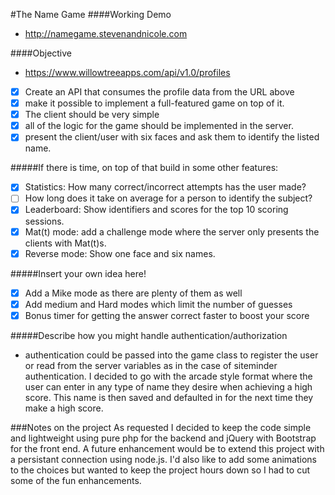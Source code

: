 #The Name Game
####Working Demo
 - http://namegame.stevenandnicole.com

####Objective
 - https://www.willowtreeapps.com/api/v1.0/profiles

- [x] Create an API that consumes the profile data from the URL above
- [x] make it possible to implement a full-featured game on top of it.
- [x] The client should be very simple
- [x] all of the logic for the game should be implemented in the server.
- [x] present the client/user with six faces and ask them to identify the listed name. 

#####If there is time, on top of that build in some other features:
- [x] Statistics: How many correct/incorrect attempts has the user made?
- [ ] How long does it take on average for a person to identify the subject?
- [x] Leaderboard: Show identifiers and scores for the top 10 scoring sessions.
- [x] Mat(t) mode: add a challenge mode where the server only presents the clients with Mat(t)s.
- [x] Reverse mode: Show one face and six names.

#####Insert your own idea here!
- [x] Add a Mike mode as there are plenty of them as well
- [x] Add medium and Hard modes which limit the number of guesses
- [x] Bonus timer for getting the answer correct faster to boost your score

#####Describe how you might handle authentication/authorization
 - authentication could be passed into the game class to register the user or read from the server variables as in the case of siteminder authentication.  I decided to go with the arcade style format where the user can enter in any type of name they desire when achieving a high score.  This name is then saved and defaulted in for the next time they make a high score.

###Notes on the project
As requested I decided to keep the code simple and lightweight using pure php for the backend and jQuery with Bootstrap for the front end.  A future enhancement would be to extend this project with a persistant connection using node.js.  I'd also like to add some animations to the choices but wanted to keep the project hours down so I had to cut some of the fun enhancements.